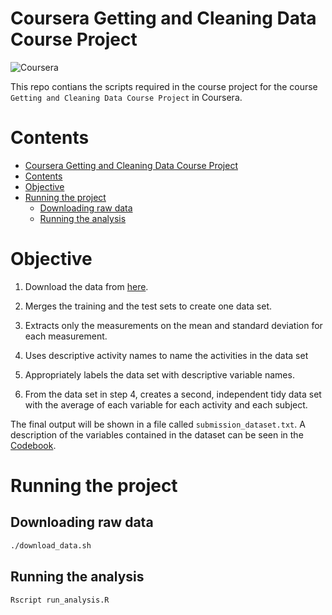 
# Coursera Getting and Cleaning Data Course Project


![Coursera](https://img.shields.io/badge/Coursera-%230056D2.svg?style=for-the-badge&logo=Coursera&logoColor=white)

This repo contians the scripts required in the course project for the course `Getting and Cleaning Data Course Project` in Coursera.


# Contents

- [Coursera Getting and Cleaning Data Course Project](#coursera-getting-and-cleaning-data-course-project)
- [Contents](#contents)
- [Objective](#objective)
- [Running the project](#running-the-project)
  - [Downloading raw data](#downloading-raw-data)
  - [Running the analysis](#running-the-analysis)


# Objective


1. Download the data from [here](https://d396qusza40orc.cloudfront.net/getdata%2Fprojectfiles%2FUCI%20HAR%20Dataset.zip).

2. Merges the training and the test sets to create one data set.

3. Extracts only the measurements on the mean and standard deviation for each measurement. 

4. Uses descriptive activity names to name the activities in the data set

5. Appropriately labels the data set with descriptive variable names. 

6. From the data set in step 4, creates a second, independent tidy data set with the average of each variable for each activity and each subject.


The final output will be shown in a file called `submission_dataset.txt`. A description of the variables contained in the dataset can be seen in the [Codebook](./CodeBook.md).

#  Running the project

## Downloading raw data
```bash
./download_data.sh
```

## Running the analysis

```bash
Rscript run_analysis.R
```

